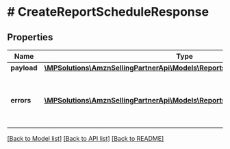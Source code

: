 # # CreateReportScheduleResponse

## Properties

Name | Type | Description | Notes
------------ | ------------- | ------------- | -------------
**payload** | [**\MPSolutions\AmznSellingPartnerApi\Models\Reports\CreateReportScheduleResult**](CreateReportScheduleResult.md) |  | [optional]
**errors** | [**\MPSolutions\AmznSellingPartnerApi\Models\Reports\Error[]**](Error.md) | A list of error responses returned when a request is unsuccessful. | [optional]

[[Back to Model list]](../../README.md#models) [[Back to API list]](../../README.md#endpoints) [[Back to README]](../../README.md)
